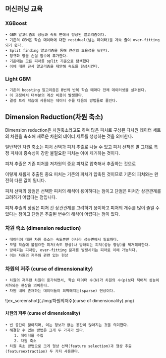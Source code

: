 ## 머신러닝 교육



### XGBoost
    • GBM 알고리즘의 성능과 속도 면에서 향상된 알고리즘이다.
    • 기존의 GBM은 학습 데이터에 대한 residual(남는 데이터)을 계속 줄여 over-fitting되기 쉽다.
    • Split finding 알고리즘을 통해 연산의 효율성을 높인다.
    • 정규화 항을 손실 함수에 추가한다.
    • 기존에는 모든 피처를 split 기준으로 탐색했다
    • 이에 대한 근사 알고리즘을 제안해 속도를 향상시킨다.
    
### Light GBM
    • 기존의 boosting 알고리즘은 B번의 반복 학습 때마다 전체 데이터셋을 살펴본다.
    • 이 과정에서 대부분의 계산 비용이 발생한다.
    • 결정 트리 학습에 사용되는 데이터 수를 다음의 방법들로 줄인다.
## Dimension Reduction(차원 축소)

Dimension reduction은 차원축소라고도 하며 많은 피처로 구성된 다차원 데이터 세트의 차원을 축소해 새로운 차원의 데이터 세트를 생성하는 것을 의미한다.

일반적인 차원 축소는 피처 선택과 피처 추출로 나눌 수 있고 피처 선책은 말 그대로 특정 피처에 종속성이 강한 불필요한 피처는 아예 제거하는 것이다.

피처 추출은 기존 피처를 저차원의 중요 피처로 압축해서 추출하는 것으로 

이렇게 새롭게 추출된 중요 피처는 기존의 피처가 압축된 것이므로 기존의 피처와는 완전히 다른 값이 됩니다.

피처 선택의 장점은 선택한 피처의 해석이 용이하다는 점이고 단점은 피처간 상관관계를 고려하기 어렵다는 점입니다.

피처 추출의 장점은 피처 간 상관관계를 고려하기 용이하고 피처의 개수를 많이 줄일 수 있다는 점이고 단점은 추출된 변수의 해석이 어렵다는 점이 있다.

### 차원 축소 (dimension reduction)
    • 데이터에 대한 차원 축소는 속도뿐만 아니라 성능면에서 필요하다.
    • 모델 학습에 불필요한 피처(속도 향상)나 방해되는 피처(성능 향상)를 제거해야한다.
    • 방해되는 피처란, over-fitting 문제를 발생시키는 피처로 이해 가능하다.
    • 이는 차원의 저주와 관련 있는 현상
    
### 차원의 저주 (curse of dimensionality)
    • 차원의 저주란 차원이 증가하면서, 학습 데이터 수(N)가 차원의 수(p)보다 적어져 성능이 저하되는 현상을 의미한다.
    • 차원 내에 존재하는 데이터들이 희박해지는(sparse) 현상이다.
![ex_screenshot](./img/차원의저주(curse of dimensionality).png)
#### 차원의 저주 (curse of dimensionality)
    • 빈 공간이 많아지며, 이는 정보가 없는 공간이 많아지는 것을 의미한다.
    • 해결할 수 있는 방법은 크게 두 가지가 있다.
        1. 데이터를 수집
        2. 차원 축소
    • 차원 축소 방법으로 크게 형상 선택(feature selection)과 형상 추출(featureextraction) 두 가지 사용한다.
